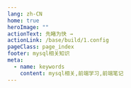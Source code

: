 ```yaml
---
lang: zh-CN
home: true
heroImage: ""
actionText: 先睹为快 →
actionLink: /base/build/1.config
pageClass: page_index
footer: mysql相关知识
meta:
  - name: keywords
    content: mysql相关,前端学习,前端笔记
---
```


<template>
    <div class="cont">
        <div id="large-header" class="large-header"></div>
            <div class="features">
        <div class="feature">
          <h2>mysql项目的工程化</h2> 
          <p>掌握mysql组件间的多种通信方式及数据同步 渲染函数及jsx高阶应用 mysql-cli3、mysqlx、mysql-router</p>
        </div>
        <div class="feature">
          <h2>mysql项目功能模块</h2> 
          <p>掌握一般项目中的配置、登录、权限认证、单元测试、国际化、富文本、上传下载等常见功能</p>
        </div>
        <div class="feature">
          <h2>mysql组件的开发</h2> 
          <p>组件设计思路，组件编写工作流搭建 从0编写复杂组件之异步级联组件 单元测试编写及组件的发布</p>
        </div>
        <div class="feature">
          <h2>mysql优化和服务器布署</h2> 
          <p>mysql优化预渲染、骨架屏、Nuxt.js服务端渲染 使用typescript构建mysql应用 mysql + mysql实现mysql的布署和持续集成</p>
        </div>
        <div class="feature">
          <h2>mysql2.0源码实现</h2> 
          <p>mysql/cli原理、mysql2.0原理剖析、mysql-router原理剖析、mysqlx原理剖析 </p>
        </div>
        <div class="feature">
          <h2>mysql3.0源码实现</h2> 
          <p>mysql/cli原理、mysql3.0原理剖析、mysql-router、mysqlx源码实现</p>
        </div>
      </div>
    </div>
</template>
